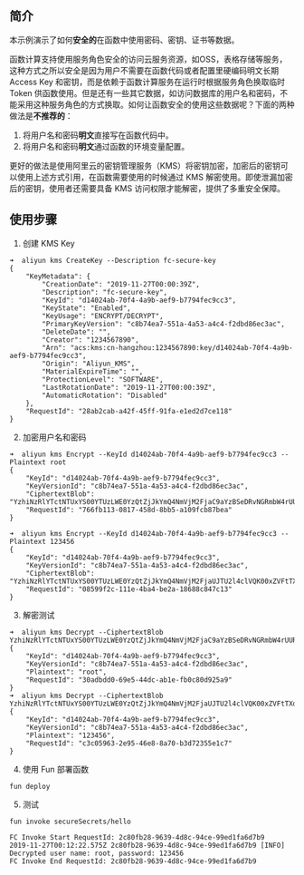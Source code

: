 ## 简介

本示例演示了如何**安全的**在函数中使用密码、密钥、证书等数据。

函数计算支持使用服务角色安全的访问云服务资源，如OSS，表格存储等服务，这种方式之所以安全是因为用户不需要在函数代码或者配置里硬编码明文长期 Access Key 和密钥，而是依赖于函数计算服务在运行时根据服务角色换取临时 Token 供函数使用。但是还有一些其它数据，如访问数据库的用户名和密码，不能采用这种服务角色的方式换取。如何让函数安全的使用这些数据呢？下面的两种做法是**不推荐的**：

1. 将用户名和密码**明文**直接写在函数代码中。
2. 将用户名和密码**明文**通过函数的环境变量配置。

更好的做法是使用阿里云的密钥管理服务（KMS）将密钥加密，加密后的密钥可以使用上述方式引用，在函数需要使用的时候通过 KMS 解密使用。即使泄漏加密后的密钥，使用者还需要具备 KMS 访问权限才能解密，提供了多重安全保障。

## 使用步骤

1. 创建 KMS Key

```
➜  aliyun kms CreateKey --Description fc-secure-key
{
    "KeyMetadata": {
        "CreationDate": "2019-11-27T00:00:39Z",
        "Description": "fc-secure-key",
        "KeyId": "d14024ab-70f4-4a9b-aef9-b7794fec9cc3",
        "KeyState": "Enabled",
        "KeyUsage": "ENCRYPT/DECRYPT",
        "PrimaryKeyVersion": "c8b74ea7-551a-4a53-a4c4-f2dbd86ec3ac",
        "DeleteDate": "",
        "Creator": "1234567890",
        "Arn": "acs:kms:cn-hangzhou:1234567890:key/d14024ab-70f4-4a9b-aef9-b7794fec9cc3",
        "Origin": "Aliyun_KMS",
        "MaterialExpireTime": "",
        "ProtectionLevel": "SOFTWARE",
        "LastRotationDate": "2019-11-27T00:00:39Z",
        "AutomaticRotation": "Disabled"
    },
    "RequestId": "28ab2cab-a42f-45ff-91fa-e1ed2d7ce118"
}
```

2. 加密用户名和密码

```
➜  aliyun kms Encrypt --KeyId d14024ab-70f4-4a9b-aef9-b7794fec9cc3 --Plaintext root
{
    "KeyId": "d14024ab-70f4-4a9b-aef9-b7794fec9cc3",
    "KeyVersionId": "c8b74ea7-551a-4a53-a4c4-f2dbd86ec3ac",
    "CiphertextBlob": "YzhiNzRlYTctNTUxYS00YTUzLWE0YzQtZjJkYmQ4NmVjM2FjaC9aYzBSeDRvNGRmbW4rUURlajNMU2luMFMzS0c5VmZBQUFBQUFBQUFBQmlXd1d3K1VuQWNaYXBoM0xZd0dIUmR4bCtqZz09",
    "RequestId": "766fb113-0817-458d-8bb5-a109fcb87bea"
}

➜  aliyun kms Encrypt --KeyId d14024ab-70f4-4a9b-aef9-b7794fec9cc3 --Plaintext 123456
{
    "KeyId": "d14024ab-70f4-4a9b-aef9-b7794fec9cc3",
    "KeyVersionId": "c8b74ea7-551a-4a53-a4c4-f2dbd86ec3ac",
    "CiphertextBlob": "YzhiNzRlYTctNTUxYS00YTUzLWE0YzQtZjJkYmQ4NmVjM2FjaUJTU2l4clVQK00xZVFtTXdCaCtCYnZSOENGYVpQMjhBQUFBQUFBQUFBQ2pRbk42MUlEKzREeUpJdWpzb2xGbitjbFdXSjdZ",
    "RequestId": "08599f2c-111e-4ba4-be2a-18688c847c13"
}
```

3. 解密测试


```
➜  aliyun kms Decrypt --CiphertextBlob YzhiNzRlYTctNTUxYS00YTUzLWE0YzQtZjJkYmQ4NmVjM2FjaC9aYzBSeDRvNGRmbW4rUURlajNMU2luMFMzS0c5VmZBQUFBQUFBQUFBQmlXd1d3K1VuQWNaYXBoM0xZd0dIUmR4bCtqZz09
{
    "KeyId": "d14024ab-70f4-4a9b-aef9-b7794fec9cc3",
    "KeyVersionId": "c8b74ea7-551a-4a53-a4c4-f2dbd86ec3ac",
    "Plaintext": "root",
    "RequestId": "30adbdd0-69e5-44dc-ab1e-fb0c80d925a9"
}
➜  aliyun kms Decrypt --CiphertextBlob YzhiNzRlYTctNTUxYS00YTUzLWE0YzQtZjJkYmQ4NmVjM2FjaUJTU2l4clVQK00xZVFtTXdCaCtCYnZSOENGYVpQMjhBQUFBQUFBQUFBQ2pRbk42MUlEKzREeUpJdWpzb2xGbitjbFdXSjdZ
{
    "KeyId": "d14024ab-70f4-4a9b-aef9-b7794fec9cc3",
    "KeyVersionId": "c8b74ea7-551a-4a53-a4c4-f2dbd86ec3ac",
    "Plaintext": "123456",
    "RequestId": "c3c05963-2e95-46e8-8a70-b3d72355e1c7"
}
```

4. 使用 Fun 部署函数

```
fun deploy
```

5. 测试
```
fun invoke secureSecrets/hello

FC Invoke Start RequestId: 2c80fb28-9639-4d8c-94ce-99ed1fa6d7b9
2019-11-27T00:12:22.575Z 2c80fb28-9639-4d8c-94ce-99ed1fa6d7b9 [INFO] Decrypted user name: root, password: 123456
FC Invoke End RequestId: 2c80fb28-9639-4d8c-94ce-99ed1fa6d7b9
```